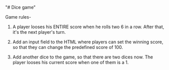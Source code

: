 "# Dice game" 

Game rules-

1. A player looses his ENTIRE score when he rolls two 6 in a row. After that, it's the next player's turn. 

2. Add an input field to the HTML where players can set the winning score, so that they can change the predefined score of 100. 

3. Add another dice to the game, so that there are two dices now. The player looses his current score when one of them is a 1. 
